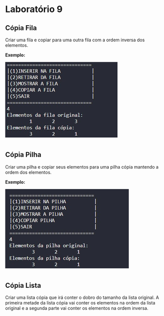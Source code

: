 # Laboratório 9

## Cópia Fila

Criar  uma fila e copiar para uma outra fila com a ordem inversa dos elementos.

**Exemplo:** 

![Laboratório 9 - Cópia Fila](/relatorio/Imagens/Laboratorio9/copiaFila.jpg)

#

## Cópia Pilha

Criar uma pilha e copiar seus  elementos para uma pilha cópia mantendo a ordem dos elementos.

**Exemplo:** 

![Laboratório 9 - Cópia Pilha](/relatorio/Imagens/Laboratorio9/copiaPilha.jpg)

#

## Cópia Lista

Criar uma lista cópia que irá conter o dobro do tamanho da lista original. A primeira metade da lista cópia vai conter os elementos na ordem da lista original e a segunda parte vai conter os elementos na ordem inversa.

